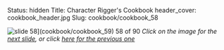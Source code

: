 Status: hidden
Title: Character Rigger's Cookbook
header_cover: cookbook_header.jpg
Slug: cookbook/cookbook_58

![slide 58](https://dl.dropboxusercontent.com/u/2977490/presentations/cookbook/img58.jpg)](cookbook/cookbook_59)
58 of 90
_Click on the image for the [next slide](cookbook/cookbook_59), or click [here for the previous one](cookbook/cookbook_57)_
